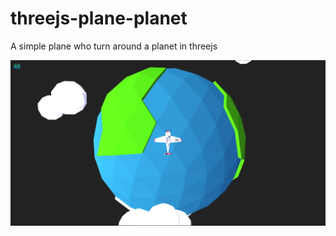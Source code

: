 # threejs-plane-planet

A simple plane who turn around a planet in threejs 

![screenshot](./images/screenshot.png)

